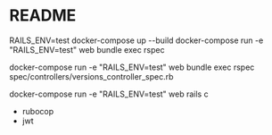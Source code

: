 # README

RAILS_ENV=test docker-compose up --build
docker-compose run -e "RAILS_ENV=test" web bundle exec rspec

docker-compose run -e "RAILS_ENV=test" web bundle exec rspec spec/controllers/versions_controller_spec.rb


docker-compose run -e "RAILS_ENV=test" web rails c

- rubocop
- jwt
